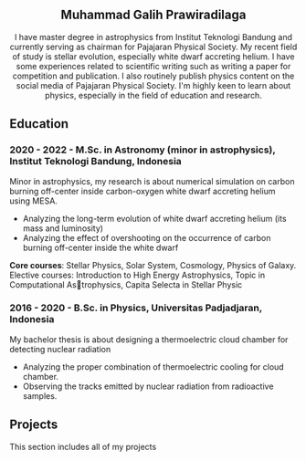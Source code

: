 <div align="center">
<h2>Muhammad Galih Prawiradilaga</h2>
I have master degree in astrophysics from Institut Teknologi Bandung and currently serving as chairman for Pajajaran Physical Society. My recent field of study is stellar evolution, especially white dwarf accreting helium. I have some experiences related to scientific writing such as writing a paper for competition and publication. I also routinely publish physics content on the social media of Pajajaran Physical Society. I'm highly keen to learn about physics, especially in the field of education and research.
</div>

## Education
### 2020 - 2022 - M.Sc. in Astronomy (minor in astrophysics), Institut Teknologi Bandung, Indonesia
Minor in astrophysics, my research is about numerical simulation on carbon burning off-center inside carbon-oxygen white dwarf accreting helium using MESA.
- Analyzing the long-term evolution of white dwarf accreting helium (its mass and luminosity)
- Analyzing the effect of overshooting on the occurrence of carbon burning off-center inside the white dwarf

<strong>Core courses</strong>: Stellar Physics, Solar System, Cosmology, Physics of Galaxy.
Elective courses: Introduction to High Energy Astrophysics, Topic in Computational Astrophysics, Capita Selecta in Stellar Physic

### 2016 - 2020 - B.Sc. in Physics, Universitas Padjadjaran, Indonesia
My bachelor thesis is about designing a thermoelectric cloud chamber for detecting nuclear radiation
- Analyzing the proper combination of thermoelectric cooling for cloud chamber.
- Observing the tracks emitted by nuclear radiation from radioactive samples.


## Projects
This section includes all of my projects

### 

